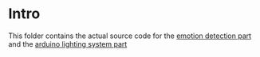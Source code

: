 # Intro

This folder contains the actual source code for the [emotion detection part](./AI) and the [arduino lighting system part](./arduino)

